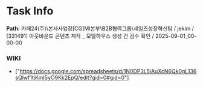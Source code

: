 # Task Info

**Path:** 카페24(주)\본사사업장\[CG]MI본부\B2B협력그룹\세일즈성장혁신팀 / jekim / [331491] 아웃바운드 콘텐츠 제작 _ 모델하우스 생성 건 검수 확인 / 2025-09-01_00-00-00

### WIKI
- ["https://docs.google.com/spreadsheets/d/1N0DP3L5iAuXcN6Qk0gL136sQlwf1tjKmI5yO9Kk2EpQ/edit?gid=0#gid=0"]

